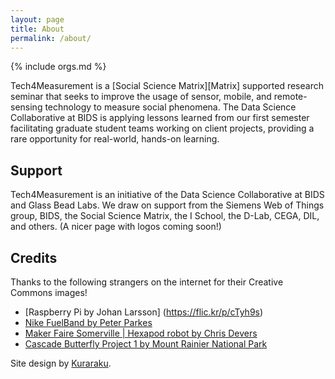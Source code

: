 ```yaml
---
layout: page
title: About
permalink: /about/
---
```

{% include orgs.md %}

Tech4Measurement is a [Social Science Matrix][Matrix] supported research seminar
that seeks to improve the usage of sensor, mobile, and remote-sensing technology
to measure social phenomena. The Data Science Collaborative at BIDS is applying
lessons learned from our first semester facilitating graduate student teams
working on client projects, providing a rare opportunity for real-world,
hands-on learning.

## Support

Tech4Measurement is an initiative of the Data Science Collaborative at BIDS and
Glass Bead Labs. We draw on support from the Siemens Web of Things group, BIDS,
the Social Science Matrix, the I School, the D-Lab, CEGA, DIL, and others. (A
nicer page with logos coming soon!)

## Credits

Thanks to the following strangers on the internet for their Creative Commons images!

 - [Raspberry Pi by Johan Larsson] (https://flic.kr/p/cTyh9s)
 - [Nike FuelBand by Peter Parkes](https://flic.kr/p/dKhekh)
 - [Maker Faire Somerville \| Hexapod robot by Chris Devers](https://flic.kr/p/djwTt5)
 - [Cascade Butterfly Project 1 by Mount Rainier National Park](https://flic.kr/p/cKK9mQ)

Site design by [Kuraraku](http://design.kuraraku.com).
